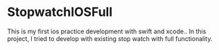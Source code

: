 # StopwatchIOSFull


This is my first ios practice development with swift and xcode..
In this project, I tried to develop with existing stop watch with 
full functionality. 
